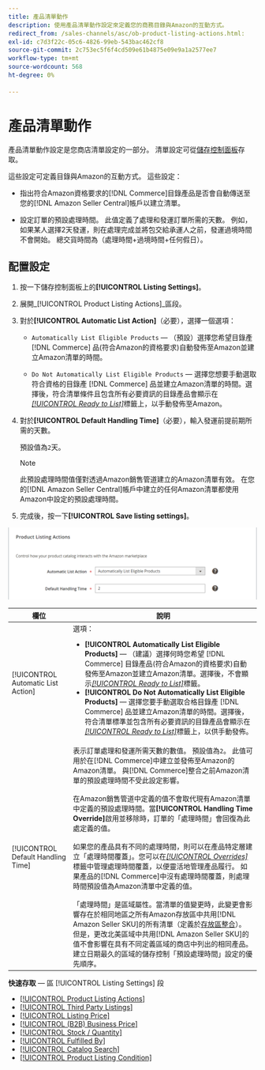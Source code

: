 ```yaml
---
title: 產品清單動作
description: 使用產品清單動作設定來定義您的商務目錄與Amazon的互動方式。
redirect_from: /sales-channels/asc/ob-product-listing-actions.html: 
exl-id: c7d3f22c-05c6-4826-99eb-543bac462cf8
source-git-commit: 2c753ec5f6f4cd509e61b4875e09e9a1a2577ee7
workflow-type: tm+mt
source-wordcount: 568
ht-degree: 0%

---
```


# 產品清單動作

產品清單動作設定是您商店清單設定的一部分。 清單設定可從[儲存控制面板](./amazon-store-dashboard.md)存取。

這些設定可定義目錄與Amazon的互動方式。 這些設定：

- 指出符合Amazon資格要求的[!DNL Commerce]目錄產品是否會自動傳送至您的[!DNL Amazon Seller Central]帳戶以建立清單。

- 設定訂單的預設處理時間。 此值定義了處理和發運訂單所需的天數。 例如，如果某人選擇2天發運，則在處理完成並將包交給承運人之前，發運過境時間不會開始。 總交貨時間為（處理時間+過境時間+任何假日）。

## 配置設定

1. 按一下儲存控制面板上的&#x200B;**[!UICONTROL Listing Settings]**。

1. 展開&#x200B;_[!UICONTROL Product Listing Actions]_區段。

1. 對於&#x200B;**[!UICONTROL Automatic List Action]**（必要），選擇一個選項：

   - `Automatically List Eligible Products`  — （預設）選擇您希望目錄產 [!DNL Commerce] 品(符合Amazon的資格要求)自動發佈至Amazon並建立Amazon清單的時間。

   - `Do Not Automatically List Eligible Products`  — 選擇您想要手動選取符合資格的目錄產 [!DNL Commerce] 品並建立Amazon清單的時間。選擇後，符合清單條件且包含所有必要資訊的目錄產品會顯示在[_[!UICONTROL Ready to List]_](./ready-to-list.md)標籤上，以手動發佈至Amazon。

1. 對於&#x200B;**[!UICONTROL Default Handling Time]**（必要），輸入發運前提前期所需的天數。

   預設值為`2`天。

   >[!NOTE]
   >
   >此預設處理時間值僅對透過Amazon銷售管道建立的Amazon清單有效。 在您的[!DNL Amazon Seller Central]帳戶中建立的任何Amazon清單都使用Amazon中設定的預設處理時間。

1. 完成後，按一下&#x200B;**[!UICONTROL Save listing settings]**。

![產品清單動作](assets/amazon-product-listing-actions.png)

| 欄位 | 說明 |
|--- |--- |
| [!UICONTROL Automatic List Action] | 選項：<ul><li>**[!UICONTROL Automatically List Eligible Products]**  — （建議）選擇何時您希望 [!DNL Commerce] 目錄產品(符合Amazon的資格要求)自動發佈至Amazon並建立Amazon清單。選擇後，不會顯示[_[!UICONTROL Ready to List]_](./ready-to-list.md)標籤。 </li><li>**[!UICONTROL Do Not Automatically List Eligible Products]**  — 選擇您要手動選取合格目錄產 [!DNL Commerce] 品並建立Amazon清單的時間。選擇後，符合清單標準並包含所有必要資訊的目錄產品會顯示在[_[!UICONTROL Ready to List]_](./ready-to-list.md)標籤上，以供手動發佈。</li></ul> |
| [!UICONTROL Default Handling Time] | 表示訂單處理和發運所需天數的數值。 預設值為`2`。 此值可用於在[!DNL Commerce]中建立並發佈至Amazon的Amazon清單。 與[!DNL Commerce]整合之前Amazon清單的預設處理時間不受此設定影響。<br><br>在Amazon銷售管道中定義的值不會取代現有Amazon清單中定義的預設處理時間。當&#x200B;**[!UICONTROL Handling Time Override]**&#x200B;啟用並移除時，訂單的「處理時間」會回復為此處定義的值。<br><br>如果您的產品具有不同的處理時間，則可以在產品特定層建立「處理時間覆蓋」。您可以在[_[!UICONTROL Overrides]_](./overrides.md)標籤中管理處理時間覆蓋，以便靈活地管理產品履行。 如果產品的[!DNL Commerce]中沒有處理時間覆蓋，則處理時間預設值為Amazon清單中定義的值。<br><br>「處理時間」是區域屬性。當清單的值變更時，此變更會影響存在於相同地區之所有Amazon存放區中共用[!DNL Amazon Seller SKU]的所有清單（定義於[存放區整合](./store-integration.md)）。 但是，更改北美區域中共用[!DNL Amazon Seller SKU]的值不會影響在具有不同定義區域的商店中列出的相同產品。 建立日期最久的區域的儲存控制「預設處理時間」設定的優先順序。 |

**快速存取**  — 區 [!UICONTROL Listing Settings] 段

- [[!UICONTROL Product Listing Actions]](./product-listing-actions.md)
- [[!UICONTROL Third Party Listings]](./third-party-listing-settings.md)
- [[!UICONTROL Listing Price]](./listing-price.md)
- [[!UICONTROL (B2B) Business Price]](./business-pricing.md)
- [[!UICONTROL Stock / Quantity]](./stock-quantity.md)
- [[!UICONTROL Fulfilled By]](./fulfilled-by.md)
- [[!UICONTROL Catalog Search]](./catalog-search.md)
- [[!UICONTROL Product Listing Condition]](./product-listing-condition.md)
